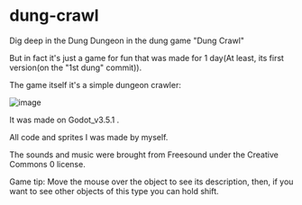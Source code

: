 # dung-crawl
Dig deep in the Dung Dungeon in the dung game "Dung Crawl"

But in fact it's just a game for fun that was made for 1 day(At least, its first version(on the "1st dung" commit)).

The game itself it's a simple dungeon crawler:

![image](https://user-images.githubusercontent.com/57531521/210636203-a8f49ec4-ea9a-47ec-abc0-4dcfbbcea4ce.png)

It was made on Godot_v3.5.1 .

All code and sprites I was made by myself.

The sounds and music were brought from Freesound under the Creative Commons 0 license.

Game tip: Move the mouse over the object to see its description, then, if you want to see other objects of this type you can hold shift.
